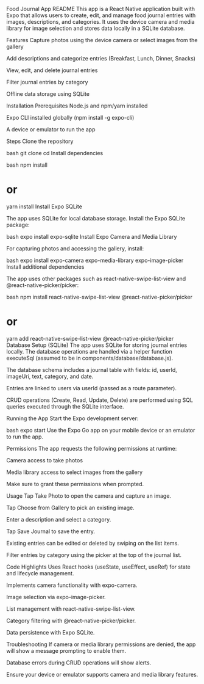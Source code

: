 Food Journal App README
This app is a React Native application built with Expo that allows users to create, edit, and manage food journal entries with images, descriptions, and categories. It uses the device camera and media library for image selection and stores data locally in a SQLite database.

Features
Capture photos using the device camera or select images from the gallery

Add descriptions and categorize entries (Breakfast, Lunch, Dinner, Snacks)

View, edit, and delete journal entries

Filter journal entries by category

Offline data storage using SQLite

Installation
Prerequisites
Node.js and npm/yarn installed

Expo CLI installed globally (npm install -g expo-cli)

A device or emulator to run the app

Steps
Clone the repository

bash
git clone <repository-url>
cd <repository-folder>
Install dependencies

bash
npm install
# or
yarn install
Install Expo SQLite

The app uses SQLite for local database storage. Install the Expo SQLite package:

bash
expo install expo-sqlite
Install Expo Camera and Media Library

For capturing photos and accessing the gallery, install:

bash
expo install expo-camera expo-media-library expo-image-picker
Install additional dependencies

The app uses other packages such as react-native-swipe-list-view and @react-native-picker/picker:

bash
npm install react-native-swipe-list-view @react-native-picker/picker
# or
yarn add react-native-swipe-list-view @react-native-picker/picker
Database Setup (SQLite)
The app uses SQLite for storing journal entries locally. The database operations are handled via a helper function executeSql (assumed to be in components/database/database.js).

The database schema includes a journal table with fields: id, userId, imageUri, text, category, and date.

Entries are linked to users via userId (passed as a route parameter).

CRUD operations (Create, Read, Update, Delete) are performed using SQL queries executed through the SQLite interface.

Running the App
Start the Expo development server:

bash
expo start
Use the Expo Go app on your mobile device or an emulator to run the app.

Permissions
The app requests the following permissions at runtime:

Camera access to take photos

Media library access to select images from the gallery

Make sure to grant these permissions when prompted.

Usage
Tap Take Photo to open the camera and capture an image.

Tap Choose from Gallery to pick an existing image.

Enter a description and select a category.

Tap Save Journal to save the entry.

Existing entries can be edited or deleted by swiping on the list items.

Filter entries by category using the picker at the top of the journal list.

Code Highlights
Uses React hooks (useState, useEffect, useRef) for state and lifecycle management.

Implements camera functionality with expo-camera.

Image selection via expo-image-picker.

List management with react-native-swipe-list-view.

Category filtering with @react-native-picker/picker.

Data persistence with Expo SQLite.

Troubleshooting
If camera or media library permissions are denied, the app will show a message prompting to enable them.

Database errors during CRUD operations will show alerts.

Ensure your device or emulator supports camera and media library features.

